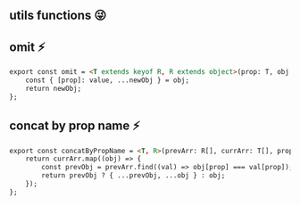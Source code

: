 ## utils functions 😜

## omit ⚡️

```html
export const omit = <T extends keyof R, R extends object>(prop: T, obj: R): Pick<R, Exclude<keyof R, T>> => {
    const { [prop]: value, ...newObj } = obj;
    return newObj;
};
```

## concat by prop name ⚡️

```html
export const concatByPropName = <T, R>(prevArr: R[], currArr: T[], prop: string): Array<Spread<T, R>> | T[] => {
    return currArr.map((obj) => {
        const prevObj = prevArr.find((val) => obj[prop] === val[prop]);
        return prevObj ? { ...prevObj, ...obj } : obj;
    });
};
```
